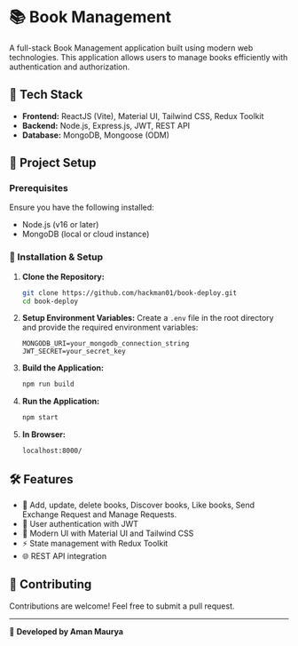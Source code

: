 # 📚 Book Management

A full-stack Book Management application built using modern web technologies. This application allows users to manage books efficiently with authentication and authorization.

## 🚀 Tech Stack

- **Frontend:** ReactJS (Vite), Material UI, Tailwind CSS, Redux Toolkit
- **Backend:** Node.js, Express.js, JWT, REST API
- **Database:** MongoDB, Mongoose (ODM)

## 📂 Project Setup

### Prerequisites
Ensure you have the following installed:
- Node.js (v16 or later)
- MongoDB (local or cloud instance)

### 🔧 Installation & Setup

1. **Clone the Repository:**
   ```sh
   git clone https://github.com/hackman01/book-deploy.git
   cd book-deploy
   ```


2. **Setup Environment Variables:**
   Create a `.env` file in the root directory and provide the required environment variables:
   ```env
   MONGODB_URI=your_mongodb_connection_string
   JWT_SECRET=your_secret_key
   ```

3. **Build the Application:**
   ```sh
   npm run build
   ```

4. **Run the Application:**
   ```sh
   npm start
   ```
5. **In Browser:**
   ```
   localhost:8000/
   ```

## 🛠 Features

- 📖 Add, update, delete books, Discover books, Like books, Send Exchange Request and Manage Requests.
- 🔑 User authentication with JWT
- 🎨 Modern UI with Material UI and Tailwind CSS
- ⚡ State management with Redux Toolkit
- 🌐 REST API integration


## 🤝 Contributing
Contributions are welcome! Feel free to submit a pull request.

---

📌 **Developed by Aman Maurya**
